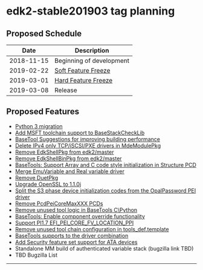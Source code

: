 # edk2-stable201903 tag planning

## Proposed Schedule

| Date       | Description                              |
| ---------- | ---------------------------------------- |
| 2018-11-15 | Beginning of development                 |
| 2019-02-22 | [Soft Feature Freeze](SoftFeatureFreeze) |
| 2019-03-01 | [Hard Feature Freeze](HardFeatureFreeze) |
| 2019-03-08 | Release                                  |

## Proposed Features
* [Python 3 migration](https://bugzilla.tianocore.org/show_bug.cgi?id=55)
* [Add MSFT toolchain support to BaseStackCheckLib](https://bugzilla.tianocore.org/show_bug.cgi?id=1239)
* [BaseTool Suggestions for improving building performance](https://bugzilla.tianocore.org/show_bug.cgi?id=1288)
* [Delete IPv4 only TCP/iSCSI/PXE drivers in MdeModulePkg](https://bugzilla.tianocore.org/show_bug.cgi?id=1278)
* [Remove EdkShellPkg from edk2/master](https://bugzilla.tianocore.org/show_bug.cgi?id=1107)
* [Remove EdkShellBinPkg from edk2/master](https://bugzilla.tianocore.org/show_bug.cgi?id=1108)
* [BaseTools: Support Array and C code style initialization in Structure PCD](https://bugzilla.tianocore.org/show_bug.cgi?id=1292)
* [Merge EmuVariable and Real variable driver](https://bugzilla.tianocore.org/show_bug.cgi?id=1323)
* [Remove DuetPkg](https://bugzilla.tianocore.org/show_bug.cgi?id=1322)
* [Upgrade OpenSSL to 1.1.0j](https://bugzilla.tianocore.org/show_bug.cgi?id=1393)
* [Split the S3 phase device initialization codes from the OpalPassword PEI driver](https://bugzilla.tianocore.org/show_bug.cgi?id=1409)
* [Remove PcdPeiCoreMaxXXX PCDs](https://bugzilla.tianocore.org/show_bug.cgi?id=1405)
* [Remove unused tool logic in BaseTools C\Python](https://bugzilla.tianocore.org/show_bug.cgi?id=1350)
* [BaseTools: Enable component override functionality](https://bugzilla.tianocore.org/show_bug.cgi?id=1449)
* [Support PI1.7 EFI_PEI_CORE_FV_LOCATION_PPI](https://bugzilla.tianocore.org/show_bug.cgi?id=1524)
* [Remove unused tool chain configuration in tools_def.template](https://bugzilla.tianocore.org/show_bug.cgi?id=1377)
* [BaseTools supports to the driver combination](https://bugzilla.tianocore.org/show_bug.cgi?id=1520)
* [Add Security feature set support for ATA devices](https://bugzilla.tianocore.org/show_bug.cgi?id=1529)
* Standalone MM build of authenticated variable stack (bugzilla link TBD)
* TBD Bugzilla List

---
